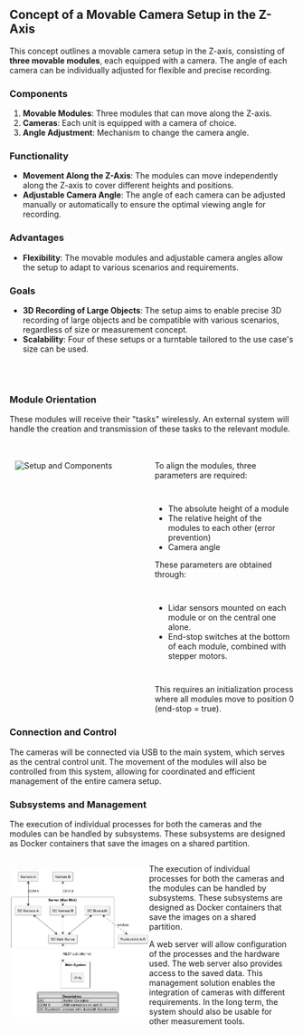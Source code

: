 ## Concept of a Movable Camera Setup in the Z-Axis

This concept outlines a movable camera setup in the Z-axis, consisting of **three movable modules**, each equipped with a camera. The angle of each camera can be individually adjusted for flexible and precise recording.

### Components
1. **Movable Modules**: Three modules that can move along the Z-axis.
2. **Cameras**: Each unit is equipped with a camera of choice.
3. **Angle Adjustment**: Mechanism to change the camera angle.

### Functionality
- **Movement Along the Z-Axis**: The modules can move independently along the Z-axis to cover different heights and positions.
- **Adjustable Camera Angle**: The angle of each camera can be adjusted manually or automatically to ensure the optimal viewing angle for recording.

### Advantages
- **Flexibility**: The movable modules and adjustable camera angles allow the setup to adapt to various scenarios and requirements.

### Goals
- **3D Recording of Large Objects**: The setup aims to enable precise 3D recording of large objects and be compatible with various scenarios, regardless of size or measurement concept.
- **Scalability**: Four of these setups or a turntable tailored to the use case's size can be used.

<div style="display: flex; align-items: center; margin-top: 20px;">
    <p></p>
</div>

### Module Orientation

These modules will receive their "tasks" wirelessly. An external system will handle the creation and transmission of these tasks to the relevant module.

<div style="display: flex; align-items: center; margin-top: 20px;">
    <p></p>
</div>

<div style="display: flex;">
    <div style="flex: 1; padding-left: 10px;">
        <img src="https://github.com/Nr44suessauer/nr44suessauer.github.io/blob/main/assets/img/I-Scan/AufbauUndTeile.jpg?raw=true" alt="Setup and Components" style="width: 300px;">
    </div>
    <div style="flex: 1; padding-left: 0px;">
        To align the modules, three parameters are required: 
        <div style="display: flex; align-items: center; margin-top: 0px;">
    <p></p>
</div>
        <ul>
            <li>The absolute height of a module</li>
            <li>The relative height of the modules to each other (error prevention)</li>
            <li>Camera angle</li>
        </ul>
        These parameters are obtained through:
        <div style="display: flex; align-items: left; margin-top: 0px;">
    <p></p>
</div>
        <ul>
            <li>Lidar sensors mounted on each module or on the central one alone.</li>
            <li>End-stop switches at the bottom of each module, combined with stepper motors.</li>
        </ul>
        <div style="display: flex; align-items: center; margin-top: 0px;">
    <p></p>
</div>
        This requires an initialization process where all modules move to position 0 (end-stop = true).  
    </div>
</div>

### Connection and Control

The cameras will be connected via USB to the main system, which serves as the central control unit. The movement of the modules will also be controlled from this system, allowing for coordinated and efficient management of the entire camera setup.

### Subsystems and Management

The execution of individual processes for both the cameras and the modules can be handled by subsystems. These subsystems are designed as Docker containers that save the images on a shared partition.

<head>
    <meta charset="UTF-8">
    <meta name="viewport" content="width=device-width, initial-scale=1.0">
    <title>System Architecture</title>
    <style>
        .container {
            display: flex;
            align-items: center;
        }
        .text {
            flex: 1;
            padding-right: 10px;
        }
        .image {
            flex: 1;
            padding-left: 0px;
        }
        img {
            width: 400px;
        }
    </style>
</head>
<body>
    <div class="container">
        <div class="image">
            <img src="https://github.com/Nr44suessauer/I-Scan/blob/main/docs/diagram/Architecture_Diagram/SystemArchitecture%20V2.0%20%20Bluetooth.png?raw=true" alt="Setup and Components">
        </div>
        <div class="text">
            <p>The execution of individual processes for both the cameras and the modules can be handled by subsystems. These subsystems are designed as Docker containers that save the images on a shared partition.</p>
            <p>A web server will allow configuration of the processes and the hardware used. The web server also provides access to the saved data. This management solution enables the integration of cameras with different requirements. In the long term, the system should also be usable for other measurement tools.</p>
        </div>
    </div>
</body>

